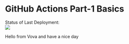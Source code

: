 # GitHub Actions Part-1 Basics


Status of Last Deployment:<br>
<img src="https://github.com/ligum/github-actions-part1-basics/workflows/github-actions-basics/badge.svg"><br>



Hello from Vova and have a nice day
